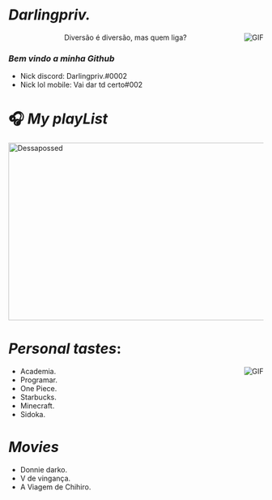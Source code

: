 #                                                                    *Darlingpriv.*

<img align="right" alt="GIF" src="https://cdn.discordapp.com/attachments/728471129085313064/812257357673136138/image0.gif" />
<p align="center">Diversão é diversão, mas quem liga?

 ###                 *Bem vindo a minha Github*

- Nick discord: Darlingpriv.#0002
- Nick lol mobile: Vai dar td certo#002
#                                                                    🎧 *My playList*

</p>
<a href="https://open.spotify.com/user/314xjtrxlkqo5kz6doztbib23lx4?si=500205afab594af8" target="blank"><img align="center" src=https://i.pinimg.com/originals/46/2e/87/462e8760149728015a5e671e05becc6d.gif alt="Dessapossed" height="350" width="1012" /></a>
</p>     

# *Personal tastes*:

<img align="right" alt="GIF" src="https://cdn.discordapp.com/attachments/825551954662522911/846497114628161546/image0.gif" />

- Academia.
- Programar. 
- One Piece.
- Starbucks. 
- Minecraft. 
- Sidoka.

# *Movies*
- Donnie darko.
- V de vingança.
- A Viagem de Chihiro.
